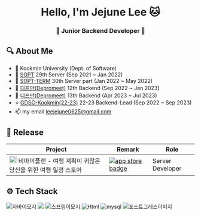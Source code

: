 <h1 align="center"> Hello, I'm Jejune Lee 🐱</h1>
<h3 align="center">🚀 Junior Backend Developer 🚀</h3>

## 🔍 About Me
- 🏫 Kookmin University (Dept. of Software)
- 👀 [SOPT](http://sopt.org/wp/) 29th Server (Sep 2021 ~ Jan 2022)
- 💾 [SOPT-TERM](http://sopt.org/wp/) 30th Server part (Jan 2022 ~ May 2022)
- 💙 [디프만(Depromeet)](https://www.depromeet.com/) 12th Backend (Sep 2022 ~ Jan 2023)
- 🤍 [디프만(Depromeet)](https://www.depromeet.com/) 13th Backend (Apr 2023 ~ Jul 2023)
- ⭐ [GDSC-Kookmin(22-23)](https://sites.google.com/view/gdeveloperskorea/gdsc) 22-23 Backend-Lead (Sep 2022 ~ Sep 2023)
- 📫 my email leejejune0625@gmail.com

## 🌟 Release
| Project | Remark | Role |
|---------|---|----|
| <img src="https://user-images.githubusercontent.com/81547780/231486274-a26347a4-1531-45b5-8696-6e997b9d48d5.png" width="20px" height="20px"/> 비마이플랜 - 여행 계획이 귀찮은 당신을 위한 여행 일정 스토어 | [![app store badge](http://img.shields.io/badge/App%20Store-0D96F6?logoColor=white&style=flat-square&logo=appstore&link=https://apps.apple.com/kr/app/%EB%B9%84%EB%A7%88%EC%9D%B4%ED%94%8C%EB%9E%9C-%EC%97%AC%ED%96%89-%EC%BD%94%EC%8A%A4-%EC%8A%A4%ED%86%A0%EC%96%B4/id1627682568)](https://apps.apple.com/kr/app/%EB%B9%84%EB%A7%88%EC%9D%B4%ED%94%8C%EB%9E%9C-%EC%97%AC%ED%96%89-%EC%BD%94%EC%8A%A4-%EC%8A%A4%ED%86%A0%EC%96%B4/id1627682568) | Server Developer |

## ⚙ Tech Stack

![자바이모지](https://user-images.githubusercontent.com/81547780/151382642-730da5c5-5f6b-42da-b900-23a85253863a.svg)
<img src="https://img.shields.io/badge/Kotlin-7F52FF?style=flat-square&logo=Kotlin&logoColor=white">
![스프링이모지](https://user-images.githubusercontent.com/81547780/151382709-a5bfb83a-c82b-429f-8d22-e6d2e57bf29c.svg)
<img alt="Html" src ="https://img.shields.io/badge/Spring Boot-6DB33F.svg?style=flat-square&logo=Spring Boot&logoColor=white"/>
![mysql](https://user-images.githubusercontent.com/81547780/151383044-94bcd7b8-3a58-42b2-b5f5-716089036769.svg)
![포스트그레스이미지](https://user-images.githubusercontent.com/81547780/151510663-2f551209-b215-4a4a-be79-a9e1ec4ce3eb.svg)

